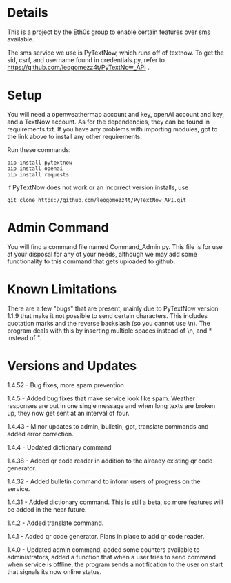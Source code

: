 # Details
 This is a project by the Eth0s group to enable certain features over sms available.
 
 The sms service we use is PyTextNow, which runs off of textnow. To get the sid, csrf, and username found in
 credentials.py, refer to https://github.com/leogomezz4t/PyTextNow_API .
 
# Setup
 You will need a openweathermap account and key, openAI account and key, and a TextNow account. As for the dependencies,
 they can be found in requirements.txt. If you have any problems with importing modules, got to the link above to 
 install any other requirements.
 
Run these commands:

    pip install pytextnow
    pip install openai
    pip install requests

if PyTextNow does not work or an incorrect version installs, use

    git clone https://github.com/leogomezz4t/PyTextNow_API.git
 # Admin Command
 You will find a command file named Command_Admin.py. This file is for use at your disposal for any of your needs,
 although we may add some functionality to this command that gets uploaded to github.
 # Known Limitations
 There are a few "bugs" that are present, mainly due to PyTextNow version 1.1.9 that make it not possible to send 
 certain characters. This includes quotation marks and the reverse backslash (so you cannot use \n). The program deals 
 with this by inserting multiple spaces instead of \n, and * instead of ".
 # Versions and Updates
 1.4.52 - Bug fixes, more spam prevention

 1.4.5 - Added bug fixes that make service look like spam. Weather responses are put in one single message and when
 long texts are broken up, they now get sent at an interval of four.

 1.4.43 - Minor updates to admin, bulletin, gpt, translate commands and added error correction.

 1.4.4 - Updated dictionary command

 1.4.38 - Added qr code reader in addition to the already existing qr code generator.

 1.4.32 - Added bulletin command to inform users of progress on the service.

 1.4.31 - Added dictionary command. This is still a beta, so more features will be added in the near future.

 1.4.2 - Added translate command.

 1.4.1 - Added qr code generator. Plans in place to add qr code reader.

 1.4.0  -  Updated admin command, added some counters available to administrators, added a function that when a user 
 tries to send command when service is offline, the program sends a notification to the user on start that signals its
  now online status.

